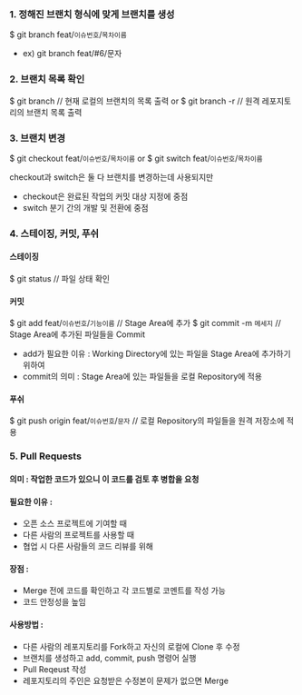 ### 1. 정해진 브랜치 형식에 맞게 브랜치를 생성
$ git branch feat/`이슈번호`/`목차이름` 

- ex) git branch feat/#6/문자
### 2. 브랜치 목록 확인
$ git branch // 현재 로컬의 브랜치의 목록 출력 
or
$ git branch -r // 원격 레포지토리의 브랜치 목록 출력

### 3. 브랜치 변경
$ git checkout feat/`이슈번호`/`목차이름`
or
$ git switch feat/`이슈번호`/`목차이름`

checkout과 switch은 둘 다 브랜치를 변경하는데 사용되지만 
 - checkout은 완료된 작업의 커밋 대상 지정에 중점
 - switch 분기 간의 개발 및 전환에 중점

### 4. 스테이징, 커밋, 푸쉬
#### 스테이징
$ git status // 파일 상태 확인 

#### 커밋
$ git add feat/`이슈번호`/`기능이름`  // Stage Area에 추가
$ git commit -m `메세지`              // Stage Area에 추가된 파일들을 Commit 

- add가 필요한 이유 : Working Directory에 있는 파일을 Stage Area에 추가하기 위하여
- commit의 의미 : Stage Area에 있는 파일들을 로컬 Repository에 적용
#### 푸쉬
$ git push origin feat/`이슈번호`/`문자` // 로컬 Repository의 파일들을 원격 저장소에 적용

### 5. Pull Requests 
#### 의미 : 작업한 코드가 있으니 이 코드를 검토 후 병합을 요청
#### 필요한 이유 : 
 - 오픈 소스 프로젝트에 기여할 때
 - 다른 사람의 프로젝트를 사용할 때
 - 협업 시 다른 사람들의 코드 리뷰를 위해
#### 장점 :
 - Merge 전에 코드를 확인하고 각 코드별로 코멘트를 작성 가능
 - 코드 안정성을 높임
#### 사용방법 :
- 다른 사람의 레포지토리를 Fork하고 자신의 로컬에 Clone 후 수정
- 브랜치를 생성하고 add, commit, push 명령어 실행
- Pull Reqeust 작성
- 레포지토리의 주인은 요청받은 수정본이 문제가 없으면 Merge
